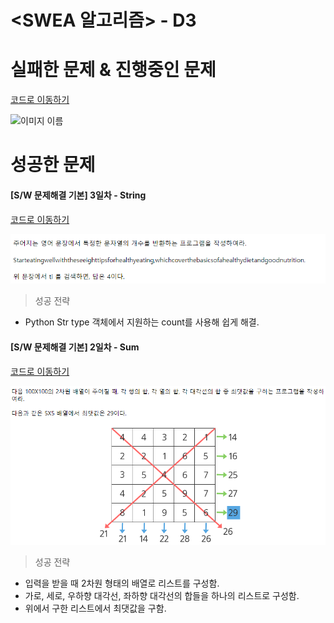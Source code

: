 # <SWEA 알고리즘> - D3

# 실패한 문제 & 진행중인 문제

[코드로 이동하기]()

![이미지 이름]()



# 성공한 문제

#### [S/W 문제해결 기본] 3일차 - String

[코드로 이동하기]()

![3일차 - String](./images/D3_3day_String.PNG)

> 성공 전략

- Python Str type 객체에서 지원하는 count를 사용해 쉽게 해결.



#### [S/W 문제해결 기본] 2일차 - Sum

[코드로 이동하기]()

![2일차 - Sum](./images/D3_2day_Sum.PNG)



> 성공 전략

- 입력을 받을 때 2차원 형태의 배열로 리스트를 구성함.
- 가로, 세로, 우하향 대각선, 좌하향 대각선의 합들을 하나의 리스트로 구성함.
- 위에서 구한 리스트에서 최댓값을 구함.